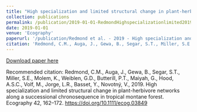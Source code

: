 ```yaml
---
title: "High specialization and limited structural change in plant-herbivore networks along a successional chronosequence in tropical montane forest"
collection: publications
permalink: /publication/2019-01-01-RedmondHighspecializationlimited2019
date: 2019-01-01
venue: 'Ecography'
paperurl: '/publication/Redmond et al. - 2019 - High specialization and limited structural change .pdf'
citation: 'Redmond, C.M., Auga, J., Gewa, B., Segar, S.T., Miller, S.E., Molem, K., Weiblen, G.D., Butterill, P.T., Maiyah, G., Hood, A.S.C., Volf, M., Jorge, L.R., Basset, Y., Novotný, V., 2019. High specialization and limited structural change in plant-herbivore networks along a successional chronosequence in tropical montane forest. Ecography 42, 162–172. https://doi.org/10.1111/ecog.03849'
---
```


<a href='/publication/Redmond et al. - 2019 - High specialization and limited structural change .pdf'>Download paper here</a>

Recommended citation: Redmond, C.M., Auga, J., Gewa, B., Segar, S.T., Miller, S.E., Molem, K., Weiblen, G.D., Butterill, P.T., Maiyah, G., Hood, A.S.C., Volf, M., Jorge, L.R., Basset, Y., Novotný, V., 2019. High specialization and limited structural change in plant-herbivore networks along a successional chronosequence in tropical montane forest. Ecography 42, 162–172. https://doi.org/10.1111/ecog.03849